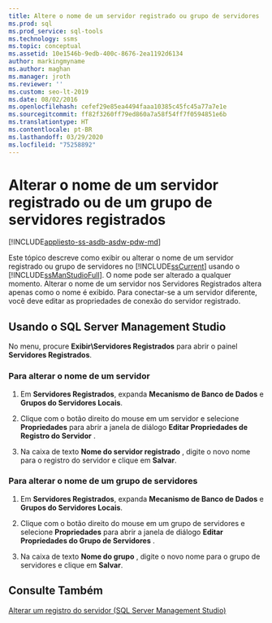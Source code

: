 ```yaml
---
title: Altere o nome de um servidor registrado ou grupo de servidores
ms.prod: sql
ms.prod_service: sql-tools
ms.technology: ssms
ms.topic: conceptual
ms.assetid: 10e1546b-9edb-400c-8676-2ea1192d6134
author: markingmyname
ms.author: maghan
ms.manager: jroth
ms.reviewer: ''
ms.custom: seo-lt-2019
ms.date: 08/02/2016
ms.openlocfilehash: cefef29e85ea4494faaa10385c45fc45a77a7e1e
ms.sourcegitcommit: ff82f3260ff79ed860a7a58f54ff7f0594851e6b
ms.translationtype: HT
ms.contentlocale: pt-BR
ms.lasthandoff: 03/29/2020
ms.locfileid: "75258892"
---
```

# <a name="change-the-name-of-registered-server-or-registered-server-group"></a>Alterar o nome de um servidor registrado ou de um grupo de servidores registrados

[!INCLUDE[appliesto-ss-asdb-asdw-pdw-md](../../includes/appliesto-ss-asdb-asdw-pdw-md.md)]

Este tópico descreve como exibir ou alterar o nome de um servidor registrado ou grupo de servidores no [!INCLUDE[ssCurrent](../../includes/sscurrent-md.md)] usando o [!INCLUDE[ssManStudioFull](../../includes/ssmanstudiofull-md.md)]. O nome pode ser alterado a qualquer momento. Alterar o nome de um servidor nos Servidores Registrados altera apenas como o nome é exibido. Para conectar-se a um servidor diferente, você deve editar as propriedades de conexão do servidor registrado.  
  
## <a name="using-sql-server-management-studio"></a><a name="SSMSProcedure"></a> Usando o SQL Server Management Studio

No menu, procure **Exibir\\Servidores Registrados** para abrir o painel **Servidores Registrados**.

### <a name="to-change-the-name-of-a-server"></a>Para alterar o nome de um servidor

1. Em **Servidores Registrados**, expanda **Mecanismo de Banco de Dados** e **Grupos do Servidores Locais**.  

2. Clique com o botão direito do mouse em um servidor e selecione **Propriedades** para abrir a janela de diálogo **Editar Propriedades de Registro do Servidor** .

3. Na caixa de texto **Nome do servidor registrado** , digite o novo nome para o registro do servidor e clique em **Salvar**.  

### <a name="to-change-the-name-of-a-server-group"></a>Para alterar o nome de um grupo de servidores  

1. Em **Servidores Registrados**, expanda **Mecanismo de Banco de Dados** e **Grupos do Servidores Locais**.  

2. Clique com o botão direito do mouse em um grupo de servidores e selecione **Propriedades** para abrir a janela de diálogo **Editar Propriedades do Grupo de Servidores** . 

3. Na caixa de texto **Nome do grupo** , digite o novo nome para o grupo de servidores e clique em **Salvar**.  

## <a name="see-also"></a>Consulte Também

[Alterar um registro do servidor &#40;SQL Server Management Studio&#41;](../../tools/sql-server-management-studio/change-a-server-s-registration-sql-server-management-studio.md)